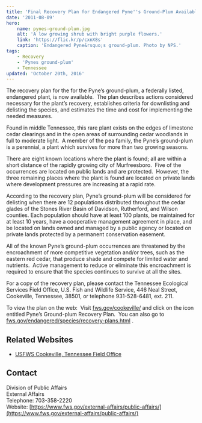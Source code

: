 ```yaml
---
title: 'Final Recovery Plan for Endangered Pyne''s Ground-Plum Available'
date: '2011-08-09'
hero:
    name: pynes-ground-plum.jpg
    alt: 'A low growing shrub with bright purple flowers.'
    link: 'https://flic.kr/p/cxnX8s'
    caption: 'Endangered Pyne&rsquo;s ground-plum. Photo by NPS.'
tags:
    - Recovery
    - 'Pynes ground-plum'
    - Tennessee
updated: 'October 20th, 2016'
---
```


The recovery plan for the for the Pyne’s ground-plum, a federally listed, endangered plant, is now available.  The plan describes actions considered necessary for the plant’s recovery, establishes criteria for downlisting and delisting the species, and estimates the time and cost for implementing the needed measures. 

Found in middle Tennessee, this rare plant exists on the edges of limestone cedar clearings and in the open areas of surrounding cedar woodlands in full to moderate light.  A member of the pea family, the Pyne’s ground-plum is a perennial, a plant which survives for more than two growing seasons.

There are eight known locations where the plant is found; all are within a short distance of the rapidly growing city of Murfreesboro.  Five of the occurrences are located on public lands and are protected.  However, the three remaining places where the plant is found are located on private lands where development pressures are increasing at a rapid rate.

According to the recovery plan, Pyne’s ground-plum will be considered for delisting when there are 12 populations distributed throughout the cedar glades of the Stones River Basin of Davidson, Rutherford, and Wilson counties. Each population should have at least 100 plants, be maintained for at least 10 years, have a cooperative management agreement in place, and be located on lands owned and managed by a public agency or located on private lands protected by a permanent conservation easement.   

All of the known Pyne’s ground-plum occurrences are threatened by the encroachment of more competitive vegetation and/or trees, such as the eastern red cedar, that produce shade and compete for limited water and nutrients.  Active management to reduce or eliminate this encroachment is required to ensure that the species continues to survive at all the sites.

For a copy of the recovery plan, please contact the Tennessee Ecological Services Field Office, U.S. Fish and Wildlife Service, 446 Neal Street, Cookeville, Tennessee, 38501, or telephone 931-528-6481, ext. 211.

To view the plan on the web:  Visit [fws.gov/cookeville/](http://www.fws.gov/cookeville/) and click on the icon entitled Pyne’s Ground-plum Recovery Plan.  You can also go to [fws.gov/endangered/species/recovery-plans.html](http://www.fws.gov/endangered/species/recovery-plans.html) .

## Related Websites

- [USFWS Cookeville, Tennessee Field Office](http://www.fws.gov/cookeville/)

## Contact

Division of Public Affairs  
External Affairs  
Telephone: 703-358-2220  
Website: [https://www.fws.gov/external-affairs/public-affairs/](https://www.fws.gov/external-affairs/public-affairs/)
